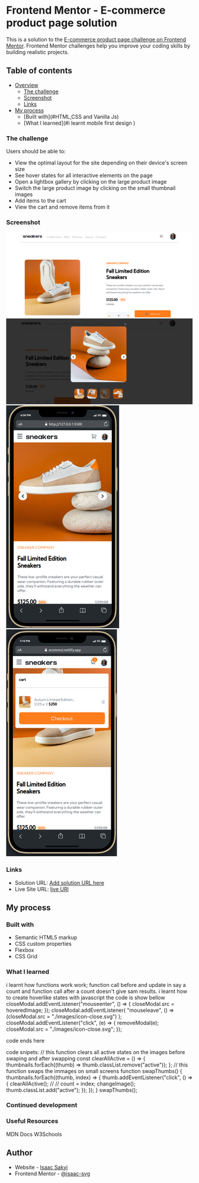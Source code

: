 # Frontend Mentor - E-commerce product page solution

This is a solution to the [E-commerce product page challenge on Frontend Mentor](https://www.frontendmentor.io/challenges/ecommerce-product-page-UPsZ9MJp6). Frontend Mentor challenges help you improve your coding skills by building realistic projects.

## Table of contents

- [Overview](#overview)
  - [The challenge](#the-challenge)
  - [Screenshot](#screenshot)
  - [Links](#links)
- [My process](#my-process)
  - [Built with](#HTML,CSS and Vanilla Js)
  - [What I learned](#i learnt mobile first design )



### The challenge

Users should be able to:

- View the optimal layout for the site depending on their device's screen size
- See hover states for all interactive elements on the page
- Open a lightbox gallery by clicking on the large product image
- Switch the large product image by clicking on the small thumbnail images
- Add items to the cart
- View the cart and remove items from it

### Screenshot

![](./screenshots/screenshot2.png)
![](./screenshots/screenshot4.png)
![](./screenshots/screenshot1.png)
![](./screenshots/screenshot3.png)


### Links

- Solution URL: [Add solution URL here](https://your-solution-url.com)
- Live Site URL: [live URl](https://ecommui.netlify.app/)

## My process

### Built with

- Semantic HTML5 markup
- CSS custom properties
- Flexbox
- CSS Grid




### What I learned
i learnt how functions work work; 
function call before and update in say  a count and function call after a count doesn't give sam results.
i learnt how to create hoverlike states with javascript
the code is show bellow
closeModal.addEventListener("mouseenter", () => {
  closeModal.src = hoveredImage;
});
closeModal.addEventListener(
  "mouseleave",
  () => (closeModal.src = "./images/icon-close.svg")
);
closeModal.addEventListener("click", (e) => {
  removeModal(e);
  closeModal.src = "./images/icon-close.svg";
});

code ends here


code snipets:
 // this function clears all active states on the images before swaping and after swapping
const clearAllActive = () => {
  thumbnails.forEach((thumb) => thumb.classList.remove("active"));
};
//  this function swaps the immages on small screens
function swapThumbs() {
  thumbnails.forEach((thumb, index) => {
    thumb.addEventListener("click", () => {
      clearAllActive();
      //
      //
      count = index;
      changeImage();
      thumb.classList.add("active");
    });
  });
}
swapThumbs();



### Continued development

<!--  -->

### Useful Resources

MDN Docs 
W3Schools

## Author

- Website - [Isaac Sakyi](https://ecommui.netlify.app/)
- Frontend Mentor - [@isaac-svg](https://www.frontendmentor.io/profile/yourusername)







